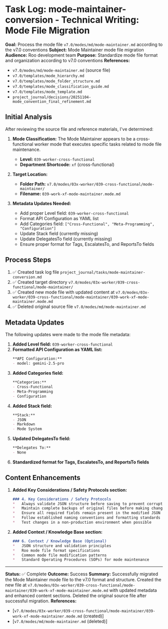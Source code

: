 # Task Log: mode-maintainer-conversion - Technical Writing: Mode File Migration

**Goal:** Process the mode file `v7.0/modes/md/mode-maintainer.md` according to the v7.0 conventions
**Subject:** Mode Maintainer mode file migration
**Audience:** Roo development team
**Purpose:** Standardize mode file format and organization according to v7.0 conventions
**References:** 
- `v7.0/modes/md/mode-maintainer.md` (source file)
- `v7.0/templates/mode_hierarchy.md`
- `v7.0/templates/mode_folder_structure.md`
- `v7.0/templates/mode_classification_guide.md`
- `v7.0/templates/mode_template.md`
- `project_journal/decisions/20251104-mode_convention_final_refinement.md`

## Initial Analysis

After reviewing the source file and reference materials, I've determined:

1. **Mode Classification:** The Mode Maintainer appears to be a cross-functional worker mode that executes specific tasks related to mode file maintenance.
   - **Level:** `039-worker-cross-functional`
   - **Department Shortcode:** `xf` (cross-functional)

2. **Target Location:**
   - **Folder Path:** `v7.0/modes/03x-worker/039-cross-functional/mode-maintainer/`
   - **Filename:** `039-work-xf-mode-maintainer.mode.md`

3. **Metadata Updates Needed:**
   - Add proper Level field: `039-worker-cross-functional`
   - Format API Configuration as YAML list
   - Add Categories field: `["Cross-Functional", "Meta-Programming", "Configuration"]`
   - Update Stack field (currently missing)
   - Update DelegatesTo field (currently missing)
   - Ensure proper format for Tags, EscalatesTo, and ReportsTo fields

## Process Steps

1. ✅ Created task log file `project_journal/tasks/mode-maintainer-conversion.md`
2. ✅ Created target directory `v7.0/modes/03x-worker/039-cross-functional/mode-maintainer/`
3. ✅ Created new mode file with updated content at `v7.0/modes/03x-worker/039-cross-functional/mode-maintainer/039-work-xf-mode-maintainer.mode.md`
4. ✅ Deleted original source file `v7.0/modes/md/mode-maintainer.md`

## Metadata Updates

The following updates were made to the mode file metadata:

1. **Added Level field:** `039-worker-cross-functional`
2. **Formatted API Configuration as YAML list:**
   ```markdown
   **API Configuration:**
   - model: gemini-2.5-pro
   ```
3. **Added Categories field:**
   ```markdown
   **Categories:**
   - Cross-Functional
   - Meta-Programming
   - Configuration
   ```
4. **Added Stack field:**
   ```markdown
   **Stack:**
   - JSON
   - Markdown
   - Mode System
   ```
5. **Updated DelegatesTo field:**
   ```markdown
   **Delegates To:**
   - None
   ```
6. **Standardized format for Tags, EscalatesTo, and ReportsTo fields**

## Content Enhancements

1. **Added Key Considerations / Safety Protocols section:**
   ```markdown
   ### 4. Key Considerations / Safety Protocols
   *   Always validate JSON structure before saving to prevent corrupting mode files
   *   Maintain complete backups of original files before making changes
   *   Ensure all required fields remain present in the modified JSON
   *   Follow established naming conventions and formatting standards
   *   Test changes in a non-production environment when possible
   ```

2. **Added Context / Knowledge Base section:**
   ```markdown
   ### 6. Context / Knowledge Base (Optional)
   *   JSON structure and validation principles
   *   Roo mode file format specifications
   *   Common mode file modification patterns
   *   Standard Operating Procedures (SOPs) for mode maintenance
   ```

---

**Status:** ✅ Complete
**Outcome:** Success
**Summary:** Successfully migrated the Mode Maintainer mode file to the v7.0 format and structure. Created the new file at `v7.0/modes/03x-worker/039-cross-functional/mode-maintainer/039-work-xf-mode-maintainer.mode.md` with updated metadata and enhanced content sections. Deleted the original source file after successful migration.
**References:** 
- [`v7.0/modes/03x-worker/039-cross-functional/mode-maintainer/039-work-xf-mode-maintainer.mode.md` (created)]
- [`v7.0/modes/md/mode-maintainer.md` (deleted)]